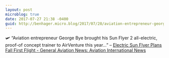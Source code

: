 ```yaml
---
layout: post
microblog: true
date: 2017-07-27 21:38 -0400
guid: http://benhager.micro.blog/2017/07/28/aviation-entrepreneur-george.html
---
```

🛩 “Aviation entrepreneur George Bye brought his Sun Flyer 2 all-electric, proof-of concept trainer to AirVenture this year…” – [Electric Sun Flyer Plans Fall First Flight - General Aviation News: Aviation International News](https://www.ainonline.com/aviation-news/general-aviation/2017-07-26/electric-sun-flyer-plans-fall-first-flight)
